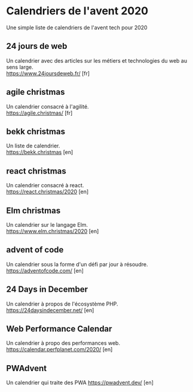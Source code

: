 # Calendriers de l'avent 2020
Une simple liste de calendriers de l'avent tech pour 2020

## 24 jours de web
Un calendrier avec des articles sur les métiers et technologies du web au sens large.   
https://www.24joursdeweb.fr/ [fr]

## agile christmas
Un calendrier consacré à l'agilité.  
https://agile.christmas/ [fr]

## bekk christmas
Un liste de calendrier.  
https://bekk.christmas [en]

## react christmas
Un calendrier consacré à react.  
https://react.christmas/2020 [en]

## Elm christmas
Un calendrier sur le langage Elm.  
https://www.elm.christmas/2020 [en]

## advent of code
Un calendrier sous la forme d'un défi par jour à résoudre.  
https://adventofcode.com/ [en]

## 24 Days in December
Un calendrier à propos de l'écosystème PHP.  
https://24daysindecember.net/ [en]

## Web Performance Calendar
Un calendrier à propo des performances web.  
https://calendar.perfplanet.com/2020/ [en]

## PWAdvent
Un calendrier qui traite des PWA
https://pwadvent.dev/ [en]
